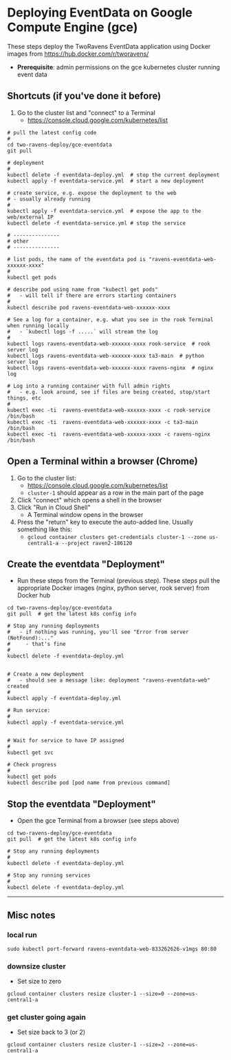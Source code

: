 # Deploying EventData on Google Compute Engine (gce)

These steps deploy the TwoRavens EventData application using Docker images from https://hub.docker.com/r/tworavens/

- **Prerequisite**: admin permissions on the gce kubernetes cluster running event data


## Shortcuts (if you've done it before)

1. Go to the cluster list and "connect" to a Terminal
    - https://console.cloud.google.com/kubernetes/list

```
# pull the latest config code
#
cd two-ravens-deploy/gce-eventdata
git pull

# deployment
#
kubectl delete -f eventdata-deploy.yml  # stop the current deployment
kubectl apply -f eventdata-service.yml  # start a new deployment

# create service, e.g. expose the deployment to the web
# - usually already running
#
kubectl apply -f eventdata-service.yml  # expose the app to the web/external IP
kubectl delete -f eventdata-service.yml # stop the service

# ---------------
# other
# ---------------

# list pods, the name of the eventdata pod is "ravens-eventdata-web-xxxxxx-xxxx"
#
kubectl get pods

# describe pod using name from "kubectl get pods"
#   - will tell if there are errors starting containers
#
kubectl describe pod ravens-eventdata-web-xxxxxx-xxxx

# See a log for a container, e.g. what you see in the rook Terminal when running locally
#   - `kubectl logs -f .....` will stream the log
#
kubectl logs ravens-eventdata-web-xxxxxx-xxxx rook-service  # rook server log
kubectl logs ravens-eventdata-web-xxxxxx-xxxx ta3-main  # python server log
kubectl logs ravens-eventdata-web-xxxxxx-xxxx ravens-nginx  # nginx log

# Log into a running container with full admin rights
#   - e.g. look around, see if files are being created, stop/start things, etc
#
kubectl exec -ti  ravens-eventdata-web-xxxxxx-xxxx -c rook-service /bin/bash
kubectl exec -ti  ravens-eventdata-web-xxxxxx-xxxx -c ta3-main /bin/bash
kubectl exec -ti  ravens-eventdata-web-xxxxxx-xxxx -c ravens-nginx /bin/bash

```

## Open a Terminal within a browser (Chrome)

1. Go to the cluster list:
    - https://console.cloud.google.com/kubernetes/list
    - `cluster-1` should appear as a row in the main part of the page
1. Click "connect" which opens a shell in the browser
1. Click "Run in Cloud Shell"
    - A Terminal window opens in the browser
1. Press the "return" key to execute the auto-added line.  Usually something like this:
    - `gcloud container clusters get-credentials cluster-1 --zone us-central1-a --project raven2-186120`

## Create the eventdata "Deployment"

- Run these steps from the Terminal (previous step).  These steps pull the appropriate Docker images (nginx, python server, rook server) from Docker hub

```
cd two-ravens-deploy/gce-eventdata
git pull  # get the latest k8s config info

# Stop any running deployments
#   - if nothing was running, you'll see "Error from server (NotFound):..."
#     - that's fine
#
kubectl delete -f eventdata-deploy.yml


# Create a new deployment
#   - should see a message like: deployment "ravens-eventdata-web" created
#
kubectl apply -f eventdata-deploy.yml

# Run service:
#
kubectl apply -f eventdata-service.yml


# Wait for service to have IP assigned
#
kubectl get svc

# Check progress
#
kubectl get pods
kubectl describe pod [pod name from previous command]
```

## Stop the eventdata "Deployment"

- Open the gce Terminal from a browser (see steps above)

```
cd two-ravens-deploy/gce-eventdata
git pull  # get the latest k8s config info

# Stop any running deployments
#
kubectl delete -f eventdata-deploy.yml

# Stop any running services
#
kubectl delete -f eventdata-deploy.yml
```

---

## Misc notes

### local run

```
sudo kubectl port-forward ravens-eventdata-web-833262626-v1mgs 80:80
```

### downsize cluster

- Set size to zero

```
gcloud container clusters resize cluster-1 --size=0 --zone=us-central1-a
```

### get cluster going again

- Set size back to 3 (or 2)

```
gcloud container clusters resize cluster-1 --size=2 --zone=us-central1-a
```

